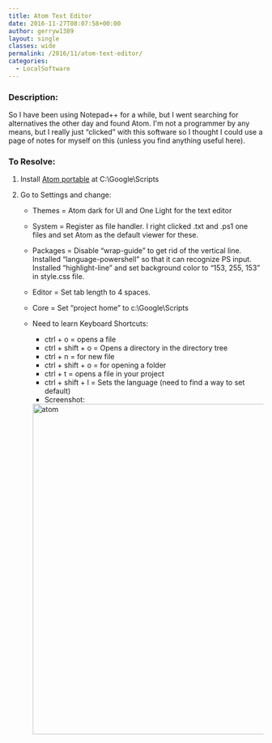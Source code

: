 ```yaml
---
title: Atom Text Editor
date: 2016-11-27T08:07:58+00:00
author: gerryw1389
layout: single
classes: wide
permalink: /2016/11/atom-text-editor/
categories:
  - LocalSoftware
---
```

<!--more-->

### Description:

So I have been using Notepad++ for a while, but I went searching for alternatives the other day and found Atom. I'm not a programmer by any means, but I really just &#8220;clicked&#8221; with this software so I thought I could use a page of notes for myself on this (unless you find anything useful here).

### To Resolve:

1. Install [Atom portable](https://github.com/garethflowers/atom-portable) at C:\Google\Scripts

2. Go to Settings and change:

   - Themes = Atom dark for UI and One Light for the text editor
   - System = Register as file handler. I right clicked .txt and .ps1 one files and set Atom as the default viewer for these.
   - Packages = Disable &#8220;wrap-guide&#8221; to get rid of the vertical line. Installed &#8220;language-powershell&#8221; so that it can recognize PS input. Installed &#8220;highlight-line&#8221; and set background color to &#8220;153, 255, 153&#8221; in style.css file.

   - Editor = Set tab length to 4 spaces.
   - Core = Set &#8220;project home&#8221; to c:\Google\Scripts
   - Need to learn Keyboard Shortcuts:

     - ctrl + o = opens a file  
     - ctrl + shift + o = Opens a directory in the directory tree  
     - ctrl + n = for new file  
     - ctrl + shift + o = for opening a folder  
     - ctrl + t = opens a file in your project  
     - ctrl + shift + l = Sets the language (need to find a way to set default)
     - Screenshot:

      <img class="alignnone wp-image-4195 size-full" src="https://automationadmin.com/assets/images/uploads/2016/11/atom.png" alt="atom" width="775" height="652" srcset="https://automationadmin.com/assets/images/uploads/2016/11/atom.png 775w, https://automationadmin.com/assets/images/uploads/2016/11/atom-300x252.png 300w, https://automationadmin.com/assets/images/uploads/2016/11/atom-768x646.png 768w" sizes="(max-width: 775px) 100vw, 775px" /> 

